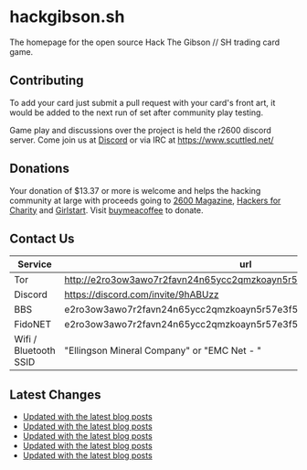 # hackgibson.sh
The homepage for the open source Hack The Gibson // SH trading card game.


## Contributing

To add your card just submit a pull request with your card's front art, it would be added to the next run of set after community play testing.

Game play and discussions over the project is held the r2600 discord server. Come join us at [Discord](https://discord.com/invite/9hABUzz) or via IRC at https://www.scuttled.net/


## Donations

Your donation of $13.37 or more is welcome and helps the hacking community at large with proceeds going to [2600 Magazine](https://2600.com/), [Hackers for Charity](https://hackersforcharity.org) and [Girlstart](https://girlstart.org).  Visit [buymeacoffee](https://www.buymeacoffee.com/hackgibson.sh) to donate.


## Contact Us

Service | url
-|-
Tor | http://e2ro3ow3awo7r2favn24n65ycc2qmzkoayn5r57e3f56nvjwdcgg32ad.onion
Discord | https://discord.com/invite/9hABUzz
BBS | e2ro3ow3awo7r2favn24n65ycc2qmzkoayn5r57e3f56nvjwdcgg32ad.onion:23
FidoNET | e2ro3ow3awo7r2favn24n65ycc2qmzkoayn5r57e3f56nvjwdcgg32ad.onion:24554
Wifi / Bluetooth SSID | "Ellingson Mineral Company" or "EMC Net - <fidonet address>"

## Latest Changes
<!-- BLOG-POST-LIST:START -->
- [Updated with the latest blog posts](https://github.com/DFW2600/hackgibson.sh/commit/16b194e3c977ef8a2adf58216c3968cd3df09d68)
- [Updated with the latest blog posts](https://github.com/DFW2600/hackgibson.sh/commit/d6cd6ec80a8f60e60ad05ea8bad3e01b811ff4e5)
- [Updated with the latest blog posts](https://github.com/DFW2600/hackgibson.sh/commit/3f8d89e163b1096b4bba172f0464a3e0f41ef1cb)
- [Updated with the latest blog posts](https://github.com/DFW2600/hackgibson.sh/commit/43e3562101d5c97a643451c9fbab9954fae45678)
- [Updated with the latest blog posts](https://github.com/DFW2600/hackgibson.sh/commit/9a4567f89946ec8a0394f9ffda4cb35a79c8a6ae)
<!-- BLOG-POST-LIST:END -->
